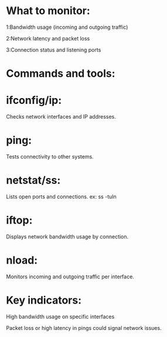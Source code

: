 # What to monitor:
1:Bandwidth usage (incoming and outgoing traffic)

2:Network latency and packet loss

3:Connection status and listening ports
# Commands and tools:
# ifconfig/ip: 
Checks network interfaces and IP addresses.

# ping:
Tests connectivity to other systems.

# netstat/ss:
Lists open ports and connections.
ex: ss -tuln

# iftop:
Displays network bandwidth usage by connection.

# nload:
Monitors incoming and outgoing traffic per interface.

# Key indicators:
High bandwidth usage on specific interfaces

Packet loss or high latency in pings could signal network issues.
